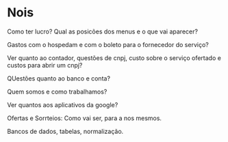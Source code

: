 # Nois

Como ter lucro?
Qual as posicões dos menus e o que vai aparecer?

Gastos com o hospedam e com o boleto para o fornecedor do serviço?

Ver quanto ao contador, questões de cnpj, custo sobre o serviço ofertado e custos para abrir um cnpj?

QUestões quanto ao banco e conta?

Quem somos e como trabalhamos?

Ver quantos aos aplicativos da google?

Ofertas e Sorrteios:
Como vai ser, para a nos mesmos.


Bancos de dados, tabelas, normalização.
